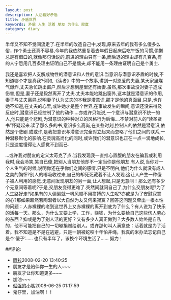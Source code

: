 ```yaml
---
layout: post
description: 人活着好矛盾
title: 矛盾世界
keywords: 矛盾 人生 活着 朋友 为什么 寂寞
category: diary
---
```

半年又不知不觉间流走了.在半年的改造自己中,发现,原来去年的我有多么傻多么俗…作个勇士还真不容易,今年的我依然重复着去年假日起床后吃午饭的习惯,偷懒总是有借口的,就像那句话说的,前进的理由只有一条,而后退的理由却有几百条,有的人宁愿用几百条理由证明自己不是懦夫,却不能用一条理由证明自己是个勇士.  

我还是喜欢把人支解成物性的潜意识和人性的意识.当意识与潜意识矛盾的时候,不知道哪个才是真我?例如,《读者》中的一个故事,讲到一对恩爱的夫妻,某天家里煤气爆炸,丈夫急忙跳出窗户,然后才想到屋里还有娇妻.虽然,那次事故没对妻子造成伤害,但是,妻子还是毅然离开了丈夫.丈夫本能地跳出窗外,这本就是潜意识的作用,妻子与丈夫离异,说明妻子认为丈夫的本我是潜意识,那才是他的真面目.只是,也许她不知道,在丈夫的心里,或许她才是整个世界,在事故发生的瞬间,意识还没来得及反应时,潜意识已经控制了他的动作.…亦或许只能说,一个意识与潜意识不统一的人,他只能是个悲剧,为潜意识的种种对立的风格行为后悔.…不禁对前人的“读圣贤书”怀疑起来.读了那么多的书,意识多么高尚,在某些时刻,控制人的依然是潜意识,依然是个悲剧.或或许,是我把意识与潜意识完全对立起来而忽略了他们之间的联系,一种潜移默化的影响.在灵魂高尚化的同时,或许我们的潜意识也正在一点一滴地成长,只是速度慢得让人感觉不到而已. 

…或许我对朋友的定义太苛克了点.当我发现我一直推心置腹的朋友在骗我或利用我时,我会冷笑,笑自已傻,把别人当朋友他却不一定当你是他朋友.有人说,当你对一个人生气的时候,说明你还在乎你们之间的感情.只是不明白,他们为什么就没有成人之美的胸怀?别人的嘟吸收过来,自己的却死死藏着不让人发现.这让人产生一种傻子被人利用的感觉.无意间发现朋友的另一面,让人想起,只是无意间！那么还有多少个无意间等着呢?于是,交朋友变得更难了.突然间就问自己了,为什么交朋友呢?为了人生路好走?如果有的人偏偏就一帆风顺不用拼搏的人生呢?亦或是为了安慰寂寞的心?那如果超然若陶潜者以大自然为友又何来寂寞？回答这问题又牵出一根本性的问题：人赤裸裸的老到这世界上又赤裸裸的离开到底为了什么？有人说为了快乐的活每一天。那么，为什么又要上学，工作，赚钱，为什么要给自己这些伤人劳心的东西？抑或是为了别人活的更好？又有多少人真正做到？大多数人始终是自私的，他不可能把自己的一切嘟捐赠给别人。或许那句叫人满意些：活着就是为了活着。我不知道是不是在逃避，只是一朝被蛇咬十年怕井绳，我真的米办法忘记自己是个‘傻子’……  也只有半年了，该换个环境生活了…… 努力！ 


##评论:
- [雨衫](http://user.qzone.qq.com/491419942)<time>2008-02-20 13:40:25</time>
- 朋友才是陪伴你一生的人~~~
- 朋友才让你知道更多~~~
- 加油~~~
- [倔强的小嘴](http://user.qzone.qq.com/821254857)<time>2008-06-25 01:17:59</time>
- 鬼仔里，加油啊！！ 
